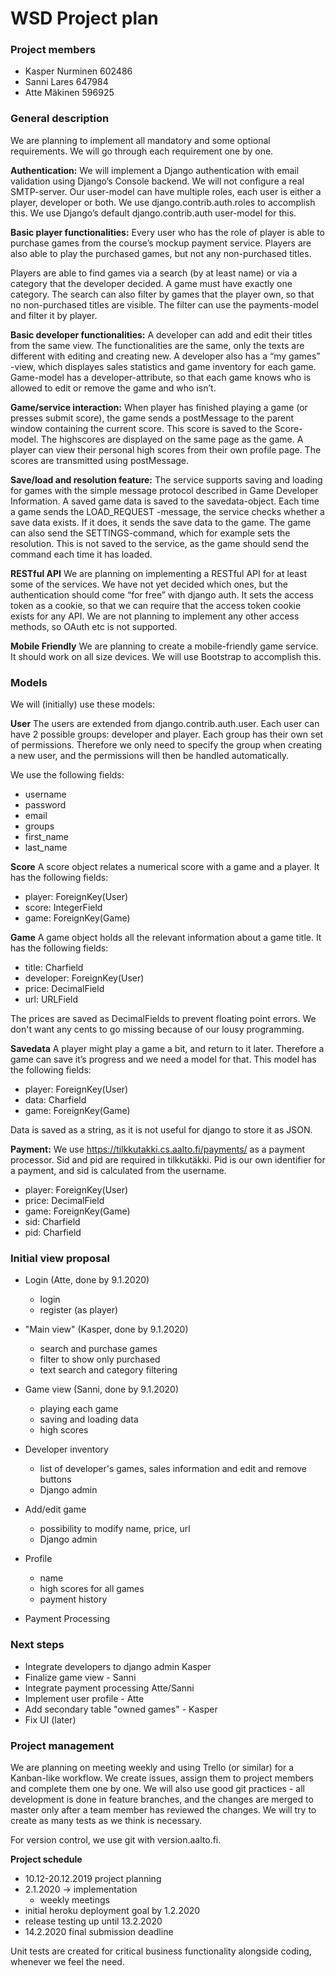 # WSD Project plan
### Project members
* Kasper Nurminen 602486
* Sanni Lares 647984
* Atte Mäkinen 596925
### General description
We are planning to implement all mandatory and some optional requirements. We will go through each requirement one by one.
 
__Authentication:__
We will implement a Django authentication with email validation using Django’s Console backend. We will not configure a real SMTP-server. Our user-model can have multiple roles, each user is either a player, developer or both. We use django.contrib.auth.roles to accomplish this. We use Django’s default django.contrib.auth user-model for this.
 
__Basic player functionalities:__
Every user who has the role of player is able to purchase games from the course’s mockup payment service. Players are also able to play the purchased games, but not any non-purchased titles. 
 
Players are able to find games via a search (by at least name) or via a category that the developer decided. A game must have exactly one category. The search can also filter by games that the player own, so that no non-purchased titles are visible. The filter can use the payments-model and filter it by player. 
 
__Basic developer functionalities:__
A developer can add and edit their titles from the same view. The functionalities are the same, only the texts are different with editing and creating new. A developer also has a “my games” -view, which displayes sales statistics and game inventory for each game. Game-model has a developer-attribute, so that each game knows who is allowed to edit or remove the game and who isn’t.
 
__Game/service interaction:__
When player has finished playing a game (or presses submit score), the game sends a postMessage to the parent window containing the current score. This score is saved to the Score-model. The highscores are displayed on the same page as the game. A player can view their personal high scores from their own profile page. The scores are transmitted using postMessage.
  
__Save/load and resolution feature:__
The service supports saving and loading for games with the simple message protocol described in Game Developer Information. A saved game data is saved to the savedata-object. Each time a game sends the LOAD_REQUEST -message, the service checks whether a save data exists. If it does, it sends the save data to the game. The game can also send the SETTINGS-command, which for example sets the resolution. This is not saved to the service, as the game should send the command each time it has loaded.
 
__RESTful API__
We are planning on implementing a RESTful API for at least some of the services. We have not yet decided which ones, but the authentication should come “for free” with django auth. It sets the access token as a cookie, so that we can require that the access token cookie exists for any API. We are not planning to implement any other access methods, so OAuth etc is not supported.
 
__Mobile Friendly__
We are planning to create a mobile-friendly game service. It should work on all size devices. We will use Bootstrap to accomplish this.
 
 
### Models
We will (initially) use these models:

__User__
The users are extended from django.contrib.auth.user. Each user can have 2 possible groups: developer and player. Each group has their own set of permissions. Therefore we only need to specify the group when creating a new user, and the permissions will then be handled automatically.

We use the following fields:
* username
* password
* email
* groups
* first_name
* last_name

__Score__
A score object relates a numerical score with a game and a player. It has the following fields:

* player:  ForeignKey(User)
* score:  IntegerField
* game:  ForeignKey(Game)

__Game__
A game object holds all the relevant information about a game title.
It has the following fields:
* title: Charfield
* developer: ForeignKey(User)
* price:  DecimalField 
* url: URLField

The prices are saved as DecimalFields to prevent floating point errors. We don't want any cents to go missing because of our lousy programming.

__Savedata__
A player might play a game a bit, and return to it later. Therefore a game can save it’s progress and we need a model for that. This model has the following fields:
* player:  ForeignKey(User)
* data:  Charfield
* game:  ForeignKey(Game)

Data is saved as a string, as it is not useful for django to store it as JSON.

__Payment:__
We use https://tilkkutakki.cs.aalto.fi/payments/ as a payment processor. Sid and pid are required in tilkkutäkki. Pid is our own identifier for a payment, and sid is calculated from the username.

* player:  ForeignKey(User)
* price:  DecimalField
* game:  ForeignKey(Game)
* sid: Charfield
* pid: Charfield

### Initial view proposal

* Login  (Atte, done by 9.1.2020)
    *  login
    *  register (as player)

* "Main view" (Kasper, done by 9.1.2020)
    * search and purchase games
    * filter to show only purchased
    * text search and category filtering

* Game view (Sanni, done by 9.1.2020)
    * playing each game
    * saving and loading data
    * high scores

* Developer inventory 
    * list of developer's games, sales information and edit and remove buttons
    * Django admin
  
* Add/edit game
    * possibility to modify name, price, url
    * Django admin
	
* Profile
    * name
    * high scores for all games
    * payment history

* Payment Processing

### Next steps
- Integrate developers to django admin Kasper
- Finalize game view - Sanni
- Integrate payment processing Atte/Sanni
- Implement user profile - Atte
- Add secondary table "owned games" - Kasper
- Fix UI (later)

### Project management

We are planning on meeting weekly and using Trello (or similar) for a Kanban-like workflow. We create issues, assign them to project members and complete them one by one. We will also use good git practices - all development is done in feature branches, and the changes are merged to master only after a team member has reviewed the changes. We will try to create as many tests as we think is necessary.
 
For version control, we use git with version.aalto.fi. 


__Project schedule__

* 10.12-20.12.2019 project planning
* 2.1.2020 ->  implementation
	*  weekly meetings
* initial heroku deployment goal by 1.2.2020
* release testing up until 13.2.2020
* 14.2.2020 final submission deadline

Unit tests are created for critical business functionality alongside coding, whenever we feel the need.





